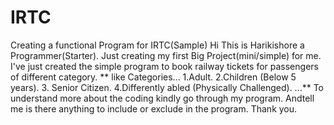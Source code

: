 # IRTC
Creating a functional Program for IRTC(Sample)
Hi This is Harikishore a Programmer(Starter).
Just creating my first Big Project(mini/simple) for me.
I've just created the simple program to book railway tickets for passengers of different category.
** like Categories...
1.Adult.
2.Children (Below 5 years).
3. Senior Citizen.
4.Differently abled (Physically Challenged). ...**
To understand more about the coding kindly go through my program.
Andtell me is there anything to include or exclude in the program.
Thank you.
